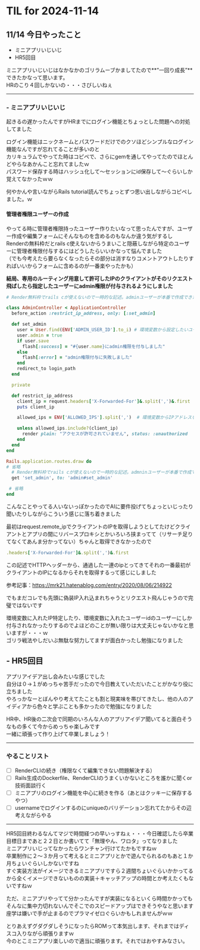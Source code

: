 # TIL for 2024-11-14
## 11/14 今日やったこと
- ミニアプリいじいじ
- HR5回目

ミニアプリいじいじはなかなかのゴリラムーブかましてたので**”一回り成長”**できたかなって思います。<br>
HRのこり４回しかないの・・・さびしいねぇ<br>

---

### - ミニアプリいじいじ
起きるの遅かったんですがHRまでにログイン機能とちょっとした問題への対処してました<br>

ログイン機能はニックネームとパスワードだけでのクソほどシンプルなログイン機能なんですが忘れてることが多いのと<br>
カリキュラムでやってた時はコピペで、さらにgemを通してやってたのでほとんどやらなあかんこと忘れてましたｗ<br>
パスワード保存する時はハッシュ化して～セッションにid保存して～ぐらいしか覚えてなかったｗｗ<br>

何やかんや言いながらRails tutorial読んでちょっとずつ思い出しながらコピペしました。ｗ<br>

#### 管理者権限ユーザーの作成
やってる時に管理者権限持ったユーザー作りたいなって思ったんですが、ユーザー作成や編集フォームにそんなものを含めるのもなんか違う気がするし<br>
Renderの無料枠だとrails c使えないからうまいこと隠蔽しながら特定のユーザーに管理者権限付与するにはどうしたらいいかなって悩んでました<br>
（でも今考えたら要らなくなったらその部分は消すなりコメントアウトしたりすればいいからフォームに含めるのが一番楽やったかも）<br>

**結局、専用のルーティング用意して許可したIPのクライアントがそのリクエスト飛ばしたら指定したユーザーにadmin権限が付与されるようにしました**

```Ruby
# Render無料枠でrails cが使えないので一時的な記述。adminユーザーが本番で作成できたら削除すること！

class AdminController < ApplicationController
  before_action :restrict_ip_address, only: [:set_admin]

  def set_admin
    user = User.find(ENV['ADMIN_USER_ID'].to_i) # 環境変数から設定したいユーザーidを取得
    user.admin = true
    if user.save
      flash[:success] = "#{user.name}にadmin権限を付与しました"
    else
      flash[:error] = "admin権限付与に失敗しました"
    end
    redirect_to login_path
  end

  private

  def restrict_ip_address
    client_ip = request.headers['X-Forwarded-For']&.split(',')&.first || request.remote_ip
    puts client_ip

    allowed_ips = ENV['ALLOWED_IPS'].split(',')  # 環境変数からIPアドレスを取得

    unless allowed_ips.include?(client_ip)
      render plain: "アクセスが許可されていません", status: :unauthorized
    end
  end
end
```

```Ruby
Rails.application.routes.draw do
# 省略
  # Render無料枠でrails cが使えないので一時的な記述。admninユーザーが本番で作成できたら削除すること！
  get 'set_admin', to: 'admin#set_admin'

 # 省略
end
```

こんなことやってる人いないっぽかったのでAIに要件投げてちょっといじったり聞いたりしながらこういう感じに落ち着きました<br>

最初はrequest.remote_ipでクライアントのIPを取得しようとしてたけどクライアントとアプリの間にリバースプロキシとかいろいろ挟まってて（リサーチ足りてなくてあんま分かってない）ちゃんと取得できなかったので<br>

```Ruby
.headers['X-Forwarded-For']&.split(',')&.first
```

この記述でHTTPヘッダーから、通過した一連のipとってきてそれの一番最初がクライアントのIPになるからそれを取得するって感じにしました<br>

参考記事：https://mrk21.hatenablog.com/entry/2020/08/06/214922<br>

でもまだコレでも先頭に偽装IP入れ込まれちゃうとリクエスト飛んじゃうので完璧ではないです<br>

環境変数に入れたIP特定したり、環境変数に入れたユーザーidのユーザーにしか付与されなかったりするのでよほどのことが無い限りは大丈夫じゃないかなと思いますが・・・ｗ<br>
ゴリラ戦法やしだいぶ無駄な努力してますが面白かったし勉強になりました<br>

## - HR5回目
アプリアイデア出し会みたいな感じでした<br>
自分は０→１がめっちゃ苦手だったので今日教えていただいたことがかなり役に立ちました<br>
やろっかなーとぼんやり考えてたことも割と現実味を帯びてきたし、他の人のアイディアから色々と学ぶことも多かったので勉強になりました<br>

HR中、HR後の二次会で同期のいろんな人のアプリアイデア聞いてると面白そうなもの多くて今からめっちゃ楽しみです<br>
一緒に頑張って作り上げて卒業しましょう！<br>

---

### やることリスト
- [ ] RenderCLIの続き（権限なくて編集できない問題解決する）
- [ ] Rails生成のDockerfile、RenderCLIのうまくいかないところを誰かに聞くor技術面談行く
- [ ] ミニアプリのログイン機能を中心に続きを作る（あとはクッキーに保存するやつ）
- [ ] usernameでログインするのにuniqueのバリデーション忘れてたからその辺考えながらやる

---

HR5回目終わるなんてマジで時間経つの早いっすねぇ・・・今日確認したら卒業目標日まであと２２日とか書いてて「無理やん、ワロタ」ってなりました<br>
ミニアプリいじってなかったらワンチャン行けてたかもですねｗ<br>
卒業制作に２～３か月って考えるとミニアプリとかで遊んでられるのもあと１か月ちょいぐらいしかないですね<br>
すぐ実装方法がイメージできるミニアプリですら２週間ちょいぐらいかかってるから全くイメージできないものの実装＋キャッチアップの時間とか考えたくもないですねｗ<br>

ただ、ミニアプリやってて分かったんですが実装になるといくら時間かかってもそんなに集中力切れないんでそこでのスピードアップはできそうやなと思います<br>
座学は嫌いで手が止まるのでプラマイゼロぐらいかもしれませんがｗｗ<br>

とりあえずグダグダしそうになったらROMって本気出します、それまではディスコ入りながら頑張りますｗ<br>
今のとこミニアプリ楽しいので適当に頑張ります。それではおやすみなさい。<br>